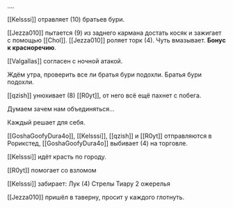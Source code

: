 

....



[[Kelsssi]] отравляет (10) братьев бури.


[[Jezza010]] пытается (9) из заднего кармана достать косяк и зажигает с помощью [[Chol]].
[[Jezza010]] роляет торк (4). Чуть вмазывает. **Бонус к красноречию**.

[[Valgallas]] согласен с ночной атакой.


Ждём утра, проверить все ли братья бури подохли.
Братья бури подохли.

[[qzish]] унюхивает (8) [[R0yt]], от него всё ещё пахнет с побега.

Думаем зачем нам объединяться...

Каждый решает для себя.

[[GoshaGoofyDura4o]], [[Kelsssi]], [[qzish]] и [[R0yt]] отправляются в Рорикстед, [[GoshaGoofyDura4o]] выбивает (4) на торговле.

[[Kelsssi]] идёт красть по городу.

[[R0yt]] помогает со взломом 

[[Kelsssi]] забирает:
Лук (4)
Стрелы
Тиару
2 ожерелья

[[Jezza010]] пришёл в таверну, просит у каждого глотнуть.


